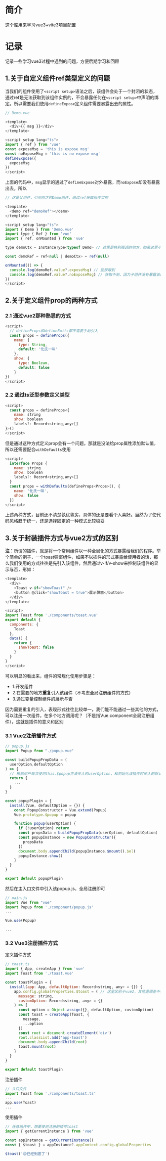 # 简介
这个库用来学习vue3+vite3项目配置

# 记录
记录一些学习vue3过程中遇到的问题，方便后期学习和回顾

## 1.关于自定义组件ref类型定义的问题

当我们的组件使用了`<script setup>`语法之后，该组件会处于一个封闭的状态，通过ref是无法获取到该组件实例的，不会暴露任何在`<script setup>`中声明的绑定。所以需要我们使用`defineExpose`定义组件需要暴露出去的属性。


```javascript
// Demo.vue

<template>
  <div>{{ msg }}</div>
</template>

<script setup lang="ts">
import { ref } from 'vue'
const exposeMsg = 'this is expose msg'
const noExposeMsg = 'this is no expose msg'
defineExpose({
  exposeMsg
})
</script>
```
上面的代码中，`msg`显示的通过了`defineExpose`对外暴露，而`noExpose`却没有暴露出去，所以

```javascript
// 这是父组件，引用刚才的Demo组件，通过ref获取组件实例

<template>
  <demo ref="demoRef"></demo>
</template>

<script setup lang="ts">
import { Demo } from 'Demo.vue'
import type { Ref } from 'vue'
import { ref, onMounted } from 'vue'

type demoCtx = InstanceType<typeof Demo> // 这里是特别强调的地方，如果这里不定义子组件的类型，是无法直接获取组件完整的实例类型的，会各种ts报错

const demoRef = ref<null | demoCtx> = ref(null)

onMounted(() => {
  console.log(demoRef.value?.exposeMsg) // 能获取到
  console.log(demoRef.value?.noExposeMsg) // 获取不到，因为子组件没有暴露该属性
})
</script>
```

## 2.关于定义组件prop的两种方式

### 2.1 通过vue2那种熟悉的方式

```javascript
<script>
  // defineProps和defineEmits都不需要手动引入
  const props = defineProps({
    name: {
      type: String,
      default: '化氏一味'
    },
    show: {
      type: Boolean,
      default: false
    }
})
</script>
```

### 2.2 通过ts泛型参数定义类型

```javascript
<script>
  const props = defineProps<{
    name: string
    show: boolean
    labels?: Record<string,any>[]
}>()
</script>
```

但是通过这种方式定义prop会有一个问题，那就是没法给prop属性添加默认值，所以还需要配合`withDefaults`使用

```javascript
<script>
  interface Props {
    name: string
    show: boolean
    labels?: Record<string,any>[]
  }
  const props = withDefaults(defineProps<Props>(), {
    name: '化氏一味',
    show: false
  })
</script>
```

上述两种方式，目前还不清楚孰优孰劣，具体的还是要看个人喜好。当然为了使代码风格趋于统一，还是选择固定的一种模式比较稳妥

## 3.关于封装插件方式与vue2方式的区别

**注**：所谓的插件，就是将一个常用组件以一种全局化的方式暴露给我们的程序。举个简单的例子，一个toast弹窗组件，如果不以插件的形式暴露给使用者的话，那么我们使用的方式往往是先引入该组件，然后通过v-if/v-show来控制该组件的显示与否，形如：

```javascript
<template>
  <div>
    <Toast v-if="showToast" />
    <button @click="showToast = true">展示弹窗</button>
  </div>
</template>

<script>
import Toast from './components/toast.vue'
export default {
  components: {
    Toast
  },
  data() {
    return {
      showToast: false
    }
  }
}
</script>
```

可以明显的看出来，组件的常规化使用步骤是：

- 1.开发组件
- 2.在需要的地方**重复**引入该组件（不考虑全局注册组件的方式）
- 3.通过变量控制组件的展示与否

因为需要重复的引入，表现形式往往比较单一，我们能不能通过一些其他的方式，可以注册一次组件，在多个地方调用呢？（不是指Vue.component全局注册组件），这就是插件的意义和区别

### 3.1 Vue2注册插件方式

```javascript
// popup.js
import Popup from "./popup.vue"

const buildPopupPropData = (
  userOption,defaultOption
) => {
  // 根据用户每次使用this.$popup方法传入的userOption，和初始化该插件时传入的默认配置defaultOption，合并得出最终的选项，最终传入组件中
  return {
    ...
  }
}

const popupPlugin = {
  install(Vue, defaultOption = {}) {
    const PopupConstructor = Vue.extend(Popup)
    Vue.prototype.$popup = popup

    function popup(userOption) {
      if (!userOption) return
      const propsData = buildPopupPropData(userOption, defaultOption)
      const popupInstance = new PopupConstructor({
        propsData
      })
      document.body.appendChild(popupInstance.$mount().$el)
      popupInstance.show()
    }
  }
}

export default popupPlugin

```

然后在主入口文件中引入该popup.js，全局注册即可

```javascript
// main.js
import Vue from "vue"
import Popup from './component/popup.js'
...

Vue.use(Popup)

...
```

### 3.2 Vue3注册插件方式

定义插件方式

```javascript
// toast.ts
import { App, createApp } from 'vue'
import Toast from './toast.vue'

const toastPlugin = {
  install(app: App, defaultOption: Record<string, any> = {}) {
    app.config.globalProperties.$toast = ( // 这里区别于vue2，其他逻辑差不多
      message: string,
      customOption: Record<string, any> = {}
    ) => {
      const option = Object.assign({}, defaultOption, customOption)
      const toast = createApp(Toast, {
        message,
        ...option
      })
      const root = document.createElement('div')
      root.classList.add('app-toast')
      document.body.appendChild(root)
      toast.mount(root)
    }
  }
}

export default toastPlugin
```

注册插件

```javascript
// 入口文件
import Toast from './components/toast.ts'
...
app.use(Toast)
...
```

使用插件

```javascript
// 任意组件中，想要使用注册的插件toast
import { getCurrentInstance } from 'vue'

const appInstance = getCurrentInstance()
const { $toast } = appInstance?.appContext.config.globalProperties

$toast('😊已经到底了')
```
